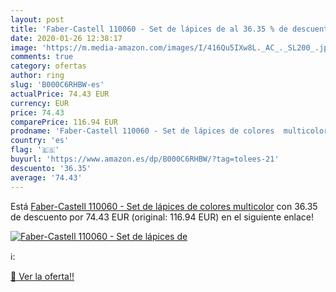 ```yaml
---
layout: post
title: 'Faber-Castell 110060 - Set de lápices de al 36.35 % de descuento'
date: 2020-01-26 12:38:17
image: 'https://m.media-amazon.com/images/I/416Qu5IXw8L._AC_._SL200_.jpg'
comments: true
category: ofertas
author: ring
slug: 'B000C6RHBW-es'
actualPrice: 74.43 EUR
currency: EUR
price: 74.43
comparePrice: 116.94 EUR
prodname: 'Faber-Castell 110060 - Set de lápices de colores  multicolor'
country: 'es'
flag: '🇪🇸'
buyurl: 'https://www.amazon.es/dp/B000C6RHBW/?tag=tolees-21'
descuento: '36.35'
average: '74.43'
---
```


Está [Faber-Castell 110060 - Set de lápices de colores  multicolor](https://www.amazon.es/dp/B000C6RHBW/?tag=tolees-21) con 36.35 de descuento por 74.43 EUR (original: 116.94 EUR) en el siguiente enlace!

[![Faber-Castell 110060 - Set de lápices de](https://m.media-amazon.com/images/I/416Qu5IXw8L._AC_._SL200_.jpg)](https://www.amazon.es/dp/B000C6RHBW/?tag=tolees-21)

ℹ️:


[🛒 Ver la oferta!!](https://www.amazon.es/dp/B000C6RHBW/?tag=tolees-21)
